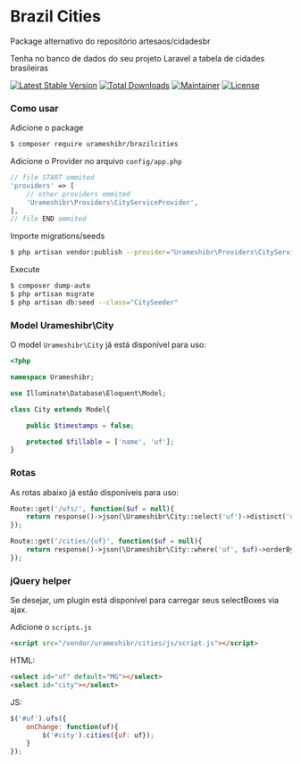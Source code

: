 # Brazil Cities

Package alternativo do repositório artesaos/cidadesbr

Tenha no banco de dados do seu projeto Laravel a tabela de cidades brasileiras

[![Latest Stable Version](http://img.shields.io/packagist/v/artesaos/cidadesbr.svg?style=flat)](https://packagist.org/packages/artesaos/cidadesbr)
[![Total Downloads](http://img.shields.io/packagist/dt/artesaos/cidadesbr.svg?style=flat)](https://packagist.org/packages/artesaos/cidadesbr)
[![Maintainer](https://img.shields.io/badge/maintainer-jansenfelipe-green.svg)](https://github.com/jansenfelipe)
[![License](http://img.shields.io/packagist/l/artesaos/cidadesbr.svg?style=flat)](https://packagist.org/packages/artesaos/cidadesbr)

### Como usar

Adicione o package

```sh
$ composer require urameshibr/brazilcities
```

Adicione o Provider no arquivo `config/app.php`

```php
// file START ommited
'providers' => [
    // other providers ommited
    'Urameshibr\Providers\CityServiceProvider',
],
// file END ommited
```

Importe migrations/seeds

```sh
$ php artisan vendor:publish --provider="Urameshibr\Providers\CityServiceProvider"
```

Execute

```sh
$ composer dump-auto
$ php artisan migrate
$ php artisan db:seed --class="CitySeeder"
```

### Model Urameshibr\City

O model `Urameshibr\City` já está disponível para uso:

```php
<?php

namespace Urameshibr;

use Illuminate\Database\Eloquent\Model;

class City extends Model{

    public $timestamps = false;

    protected $fillable = ['name', 'uf'];
}
```
     
### Rotas

As rotas abaixo já estão disponíveis para uso:

```php
Route::get('/ufs/', function($uf = null){
    return response()->json(\Urameshibr\City::select('uf')->distinct('uf')->orderBy('uf')->get());
});

Route::get('/cities/{uf}', function($uf = null){
    return response()->json(\Urameshibr\City::where('uf', $uf)->orderBy('name')->get());
});
```
     
### jQuery helper

Se desejar, um plugin está disponível para carregar seus selectBoxes via ajax.

Adicione o `scripts.js`

```html
<script src="/vendor/urameshibr/cities/js/script.js"></script>
```

HTML:

```html
<select id="uf" default="MG"></select>
<select id="city"></select>
```

JS:
```js
$('#uf').ufs({
    onChange: function(uf){
        $('#city').cities({uf: uf});
    }
});
```
